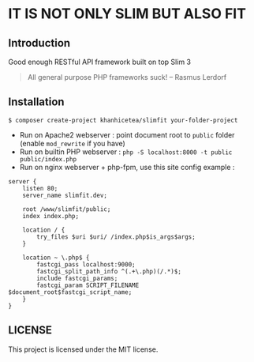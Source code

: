 # IT IS NOT ONLY SLIM BUT ALSO FIT 
## Introduction

Good enough RESTful API framework built on top Slim 3

> All general purpose PHP frameworks suck!
> – Rasmus Lerdorf

## Installation

```
$ composer create-project khanhicetea/slimfit your-folder-project
```

- Run on Apache2 webserver : point document root to `public` folder (enable `mod_rewrite` if you have)
- Run on builtin PHP webserver : `php -S localhost:8000 -t public public/index.php`
- Run on nginx webserver + php-fpm, use this site config example :

```
server {
    listen 80;
    server_name slimfit.dev; 

    root /www/slimfit/public;
    index index.php;

    location / {
        try_files $uri $uri/ /index.php$is_args$args;
    }

    location ~ \.php$ {
        fastcgi_pass localhost:9000;
        fastcgi_split_path_info ^(.+\.php)(/.*)$;
        include fastcgi_params;
        fastcgi_param SCRIPT_FILENAME $document_root$fastcgi_script_name;
    }
}
```

## LICENSE

This project is licensed under the MIT license.
